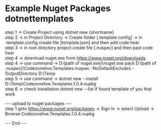 # Example Nuget Packages dotnettemplates

step 1 -> Create Project using dotnet new {shortname} <br />
step 2 -> in Project Directory -> Create folder [.template.config] -> in .template.config create file [template.json] and then add code hear<br />
step 3 -> in root directory project create file [.nuspec] and then past code hear<br />
step 4 -> download nuget.exe from https://www.nuget.org/downloads <br />
step 4 -> use command -> D:\{path of nuget.exe}\nuget.exe pack D:\{path of .nuspec}\Codezonelive.Templates.nuspec -NoDefaultExcludes -OutputDirectory D:\Temp<br />
step 5 -> use command -> dotnet new --install D:\Temp\Codezonelive.Templates.1.0.4.nupkg<br />
step 6 -> check installation dotnet new --list if found template of you that work<br />

--- upload to nuget packages ---<br />
step 1 goto https://www.nuget.org/packages -> Sign In -> select Upload -> Browse Codezonelive.Templates.1.0.4.nupkg<br />



--- End ---<br />
